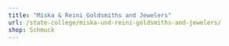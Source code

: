 ```yaml
---
title: "Miska & Reini Goldsmiths and Jewelers"
url: /state-college/miska-und-reini-goldsmiths-and-jewelers/
shop: Schmuck
---
```

